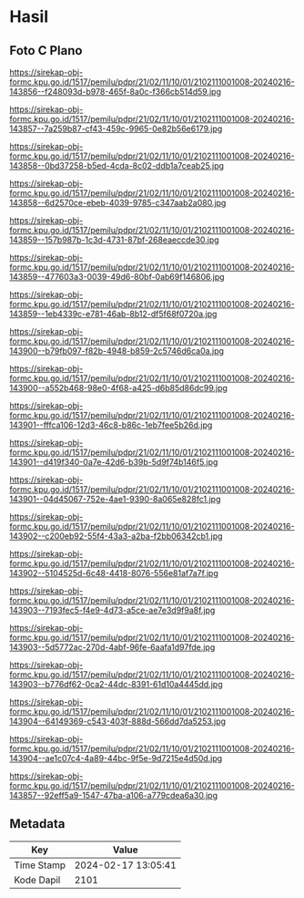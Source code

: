 # Hasil

## Foto C Plano

https://sirekap-obj-formc.kpu.go.id/1517/pemilu/pdpr/21/02/11/10/01/2102111001008-20240216-143856--f248093d-b978-465f-8a0c-f366cb514d59.jpg

https://sirekap-obj-formc.kpu.go.id/1517/pemilu/pdpr/21/02/11/10/01/2102111001008-20240216-143857--7a259b87-cf43-459c-9965-0e82b56e6179.jpg

https://sirekap-obj-formc.kpu.go.id/1517/pemilu/pdpr/21/02/11/10/01/2102111001008-20240216-143858--0bd37258-b5ed-4cda-8c02-ddb1a7ceab25.jpg

https://sirekap-obj-formc.kpu.go.id/1517/pemilu/pdpr/21/02/11/10/01/2102111001008-20240216-143858--6d2570ce-ebeb-4039-9785-c347aab2a080.jpg

https://sirekap-obj-formc.kpu.go.id/1517/pemilu/pdpr/21/02/11/10/01/2102111001008-20240216-143859--157b987b-1c3d-4731-87bf-268eaeccde30.jpg

https://sirekap-obj-formc.kpu.go.id/1517/pemilu/pdpr/21/02/11/10/01/2102111001008-20240216-143859--477603a3-0039-49d6-80bf-0ab69f146806.jpg

https://sirekap-obj-formc.kpu.go.id/1517/pemilu/pdpr/21/02/11/10/01/2102111001008-20240216-143859--1eb4339c-e781-46ab-8b12-df5f68f0720a.jpg

https://sirekap-obj-formc.kpu.go.id/1517/pemilu/pdpr/21/02/11/10/01/2102111001008-20240216-143900--b79fb097-f82b-4948-b859-2c5746d6ca0a.jpg

https://sirekap-obj-formc.kpu.go.id/1517/pemilu/pdpr/21/02/11/10/01/2102111001008-20240216-143900--a552b468-98e0-4f68-a425-d6b85d86dc99.jpg

https://sirekap-obj-formc.kpu.go.id/1517/pemilu/pdpr/21/02/11/10/01/2102111001008-20240216-143901--fffca106-12d3-46c8-b86c-1eb7fee5b26d.jpg

https://sirekap-obj-formc.kpu.go.id/1517/pemilu/pdpr/21/02/11/10/01/2102111001008-20240216-143901--d419f340-0a7e-42d6-b39b-5d9f74b146f5.jpg

https://sirekap-obj-formc.kpu.go.id/1517/pemilu/pdpr/21/02/11/10/01/2102111001008-20240216-143901--04d45067-752e-4ae1-9390-8a065e828fc1.jpg

https://sirekap-obj-formc.kpu.go.id/1517/pemilu/pdpr/21/02/11/10/01/2102111001008-20240216-143902--c200eb92-55f4-43a3-a2ba-f2bb06342cb1.jpg

https://sirekap-obj-formc.kpu.go.id/1517/pemilu/pdpr/21/02/11/10/01/2102111001008-20240216-143902--5104525d-6c48-4418-8076-556e81af7a7f.jpg

https://sirekap-obj-formc.kpu.go.id/1517/pemilu/pdpr/21/02/11/10/01/2102111001008-20240216-143903--7193fec5-f4e9-4d73-a5ce-ae7e3d9f9a8f.jpg

https://sirekap-obj-formc.kpu.go.id/1517/pemilu/pdpr/21/02/11/10/01/2102111001008-20240216-143903--5d5772ac-270d-4abf-96fe-6aafa1d97fde.jpg

https://sirekap-obj-formc.kpu.go.id/1517/pemilu/pdpr/21/02/11/10/01/2102111001008-20240216-143903--b776df62-0ca2-44dc-8391-61d10a4445dd.jpg

https://sirekap-obj-formc.kpu.go.id/1517/pemilu/pdpr/21/02/11/10/01/2102111001008-20240216-143904--64149369-c543-403f-888d-566dd7da5253.jpg

https://sirekap-obj-formc.kpu.go.id/1517/pemilu/pdpr/21/02/11/10/01/2102111001008-20240216-143904--ae1c07c4-4a89-44bc-9f5e-9d7215e4d50d.jpg

https://sirekap-obj-formc.kpu.go.id/1517/pemilu/pdpr/21/02/11/10/01/2102111001008-20240216-143857--92eff5a9-1547-47ba-a106-a779cdea6a30.jpg


## Metadata

| Key        | Value               |
| ---------- | ------------------- |
| Time Stamp | 2024-02-17 13:05:41 |
| Kode Dapil | 2101                |



